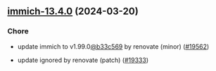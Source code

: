 

## [immich-13.4.0](https://github.com/truecharts/charts/compare/immich-13.0.1...immich-13.4.0) (2024-03-20)

### Chore



- update immich to v1.99.0[@b33c569](https://github.com/b33c569) by renovate (minor) ([#19562](https://github.com/truecharts/charts/issues/19562))

- update ignored by renovate (patch) ([#19333](https://github.com/truecharts/charts/issues/19333))